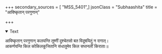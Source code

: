 +++
secondary_sources = [ "MSS_5401",]
jsonClass = "Subhaashita"
title = "आविष्कृतान् परगुणान्"

+++

<details open><summary>Text</summary>

आविष्कृतान् परगुणान् कलयन्ति तूष्णीं दुश्चेतसो बत विदूषयितुं न रागात्।  
आकर्णयन्ति किल कोकिलकूजितानि संधातुमेव किल सप्तनलीं किराताः॥
</details>
